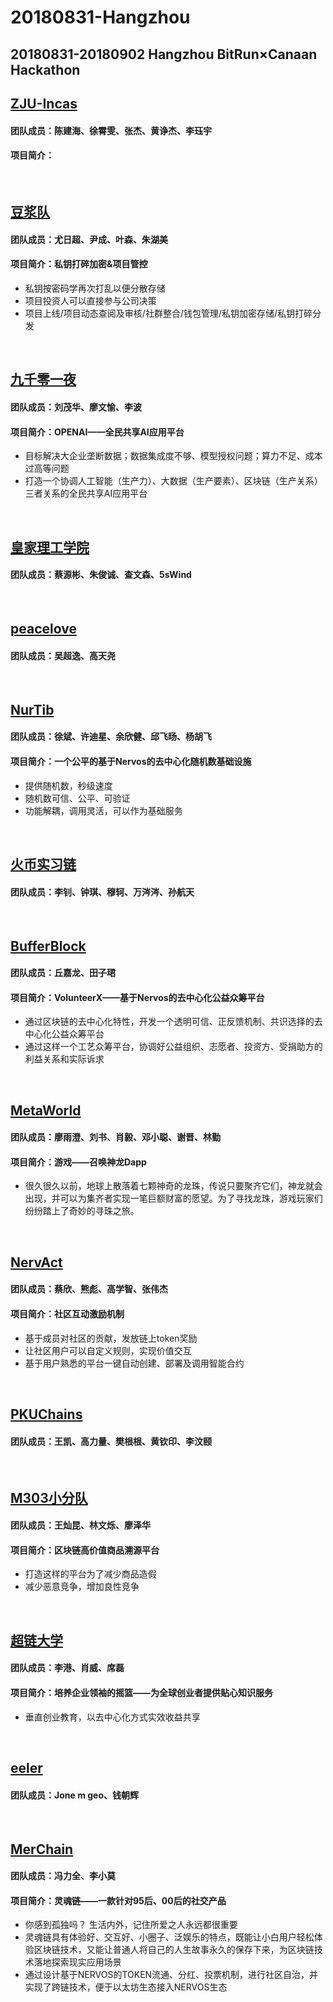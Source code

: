 # 20180831-Hangzhou
20180831-20180902 Hangzhou BitRun×Canaan Hackathon
----
## [ZJU-Incas](https://github.com/ZJU-INCAS/Bitrun-upload)
#### 团队成员：陈建海、徐霄雯、张杰、黄诤杰、李珏宇
#### 项目简介：
<Br/>

## [豆浆队](https://github.com/yinchengtsinghua/bitrunhackathon)
#### 团队成员：尤日超、尹成、叶森、朱湖美
#### 项目简介：私钥打碎加密&项目管控
- 私钥按密码学再次打乱以便分散存储
- 项目投资人可以直接参与公司决策
- 项目上线/项目动态查阅及审核/社群整合/钱包管理/私钥加密存储/私钥打碎分发
<Br/>

## [九千零一夜](https://github.com/openaichain/AI-bitrunhackson)
#### 团队成员：刘茂华、廖文愉、李波
#### 项目简介：OPENAI——全民共享AI应用平台
- 目标解决大企业垄断数据；数据集成度不够、模型授权问题；算力不足、成本过高等问题
- 打造一个协调人工智能（生产力）、大数据（生产要素）、区块链（生产关系）三者关系的全民共享AI应用平台
<Br/>

## [皇家理工学院](https://github.com/Frankie34/NKN_codingChallenge-Eduber/)
#### 团队成员：蔡源彬、朱俊诚、查文森、5sWind
<Br/>

## [peacelove](https://github.com/wcy1231/Chain-Studio)
#### 团队成员：吴超逸、高天尧
<Br/>

## [NurTib](https://github.com/PRIEWIENV/NurTib)
#### 团队成员：徐斌、许迪星、余欣健、邱飞旸、杨胡飞
#### 项目简介：一个公平的基于Nervos的去中心化随机数基础设施
- 提供随机数，秒级速度
- 随机数可信、公平、可验证
- 功能解耦，调用灵活，可以作为基础服务
<Br/>

## [火币实习链](https://github.com/livc/dont-touch)
#### 团队成员：李钊、钟琪、穆轲、万涔涔、孙航天
<Br/>

## [BufferBlock](https://github.com/Dearkano/BitrunHackathon)
#### 团队成员：丘嘉龙、田子珺
#### 项目简介：VolunteerX——基于Nervos的去中心化公益众筹平台
- 通过区块链的去中心化特性，开发一个透明可信、正反馈机制、共识选择的去中心化公益众筹平台
- 通过这样一个工艺众筹平台，协调好公益组织、志愿者、投资方、受捐助方的利益关系和实际诉求
<Br/>

## [MetaWorld](https://github.com/JackyKen/BitRun-MetaWorld-DragonDapp)
#### 团队成员：廖雨澄、刘书、肖毅、邓小聪、谢晋、林勤
#### 项目简介：游戏——召唤神龙Dapp
- 很久很久以前，地球上散落着七颗神奇的龙珠，传说只要聚齐它们，神龙就会出现，并可以为集齐者实现一笔巨额财富的愿望。为了寻找龙珠，游戏玩家们纷纷踏上了奇妙的寻珠之旅。
<Br/>

## [NervAct](https://github.com/greatdinosaur/nervact)
#### 团队成员：蔡欣、熊彪、高学智、张伟杰
#### 项目简介：社区互动激励机制
- 基于成员对社区的贡献，发放链上token奖励
- 让社区用户可以自定义规则，实现价值交互
- 基于用户熟悉的平台一键自动创建、部署及调用智能合约
<Br/>

## [PKUChains](https://github.com/kingvern/PKUChain)
#### 团队成员：王凯、高力量、樊根根、黄钦印、李汶颐
<Br/>

## [M303小分队](https://github.com/Wangcankun/trace_block)
#### 团队成员：王灿昆、林文烁、廖泽华
#### 项目简介：区块链高价值商品溯源平台
- 打造这样的平台为了减少商品造假
- 减少恶意竞争，增加良性竞争
<Br/>

## [超链大学](https://github.com/shenzhoudance/chaoliandaxue)
#### 团队成员：李港、肖威、席磊
#### 项目简介：培养企业领袖的摇篮——为全球创业者提供贴心知识服务
- 垂直创业教育，以去中心化方式实效收益共享
<Br/>

## [eeler](https://github.com/Jonemgeo)
#### 团队成员：Jone m geo、钱朝辉
<Br/>

## [MerChain](https://github.com/flyq/hackthon-bitrun)
#### 团队成员：冯力全、李小莫
#### 项目简介：灵魂链——一款针对95后、00后的社交产品
- 你感到孤独吗？ 生活内外，记住所爱之人永远都很重要
- 灵魂链具有体验好、交互好、小圈子、泛娱乐的特点，既能让小白用户轻松体验区块链技术，又能让普通人将自己的人生故事永久的保存下来，为区块链技术落地探索现实应用场景
- 通过设计基于NERVOS的TOKEN流通、分红、投票机制，进行社区自治，并实现了跨链技术，便于以太坊生态接入NERVOS生态
<Br/>

